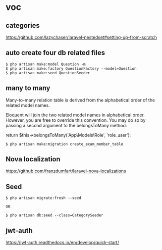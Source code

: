 # voc

## categories 

https://github.com/lazychaser/laravel-nestedset#setting-up-from-scratch


## auto create four db related files

``` 
$ php artisan make:model Question -m
$ php artisan make:factory QuestionFactory --model=Question
$ php artisan make:seed QuestionSeeder
```

## many to many 

Many-to-many relation table is derived from the alphabetical order of the related model names.

Eloquent will join the two related model names in alphabetical order. However, you are free to override this convention. You may do so by passing a second argument to the belongsToMany method:

return $this->belongsToMany('App\Models\Role', 'role_user');

``` 
$ php artisan make:migration create_exam_member_table
```

## Nova localization

https://github.com/franzdumfart/laravel-nova-localizations

## Seed

``` 
$ php artisan migrate:fresh --seed

OR

$ php artisan db:seed --class=CategorySeeder
```


## jwt-auth

https://jwt-auth.readthedocs.io/en/develop/quick-start/


